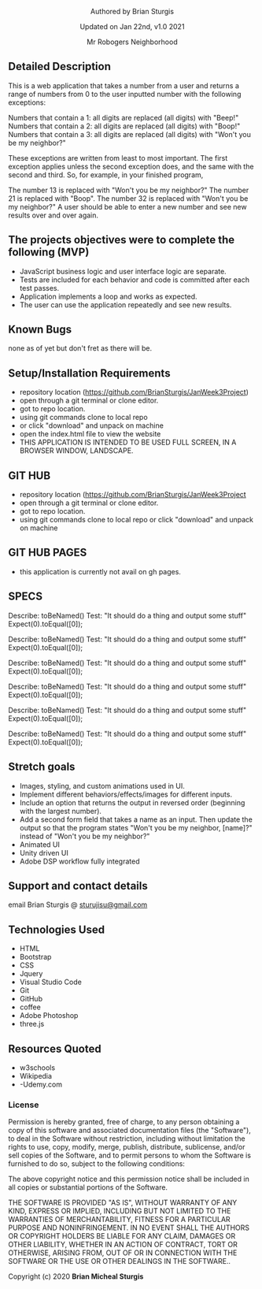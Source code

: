 
<div align="center">
<img src="" width="auto" height="auto" >
</div>
<p align="center"> Authored by Brian Sturgis</p>
<p align="center">Updated on Jan 22nd, v1.0 2021</p>
<p align="center">Mr Robogers Neighborhood</p>

## Detailed Description
This is a web application that takes a number from a user and returns a range of numbers from 0 to the user inputted number with the following exceptions:

Numbers that contain a 1: all digits are replaced (all digits) with "Beep!"
Numbers that contain a 2: all digits are replaced (all digits) with "Boop!"
Numbers that contain a 3: all digits are replaced (all digits) with "Won't you be my neighbor?"

These exceptions are written from least to most important. The first exception applies unless the second exception does, and the same with the second and third. So, for example, in your finished program,

The number 13 is replaced with "Won't you be my neighbor?"
The number 21 is replaced with "Boop".
The number 32 is replaced with "Won't you be my neighbor?"
A user should be able to enter a new number and see new results over and over again.

## The projects objectives were to complete the following (MVP)
- JavaScript business logic and user interface logic are separate.
- Tests are included for each behavior and code is committed after each test passes.
- Application implements a loop and works as expected.
- The user can use the application repeatedly and see new results.

## Known Bugs
none as of yet but don't fret as there will be.

## Setup/Installation Requirements
- repository location (https://github.com/BrianSturgis/JanWeek3Project)
- open through a git terminal or clone editor.
- got to repo location.
- using git commands clone to local repo
- or click "download" and unpack on machine
- open the index.html file to view the website
- THIS APPLICATION IS INTENDED TO BE USED FULL SCREEN, IN  A BROWSER WINDOW, LANDSCAPE.

## GIT HUB
- repository location (https://github.com/BrianSturgis/JanWeek3Project
- open through a git terminal or clone editor.
- got to repo location.
- using git commands clone to local repo or click "download" and unpack on machine

## GIT HUB PAGES 
- this application is currently not avail on gh pages. 

## SPECS
Describe: toBeNamed()
Test: "It should do a thing and output some stuff"
Expect(0).toEqual([0]);

Describe: toBeNamed()
Test: "It should do a thing and output some stuff"
Expect(0).toEqual([0]);

Describe: toBeNamed()
Test: "It should do a thing and output some stuff"
Expect(0).toEqual([0]);

Describe: toBeNamed()
Test: "It should do a thing and output some stuff"
Expect(0).toEqual([0]);

Describe: toBeNamed()
Test: "It should do a thing and output some stuff"
Expect(0).toEqual([0]);

Describe: toBeNamed()
Test: "It should do a thing and output some stuff"
Expect(0).toEqual([0]);

## Stretch goals
- Images, styling, and custom animations used in UI.
- Implement different behaviors/effects/images for different inputs.
- Include an option that returns the output in reversed order (beginning with the largest number).
- Add a second form field that takes a name as an input. Then update the output so that the program states "Won't you be my neighbor, [name]?" instead of "Won't you be my neighbor?"
- Animated UI
- Unity driven UI
- Adobe DSP workflow fully integrated 

## Support and contact details
email Brian Sturgis @ <sturujisu@gmail.com>

## Technologies Used
* HTML
* Bootstrap
* CSS
* Jquery
* Visual Studio Code
* Git
* GitHub
* coffee
* Adobe Photoshop
* three.js

## Resources Quoted
- w3schools
- Wikipedia
- -Udemy.com

### License
Permission is hereby granted, free of charge, to any person obtaining a copy of this software and associated documentation files (the "Software"), to deal in the Software without restriction, including without limitation the rights to use, copy, modify, merge, publish, distribute, sublicense, and/or sell copies of the Software, and to permit persons to whom the Software is furnished to do so, subject to the following conditions:

The above copyright notice and this permission notice shall be included in all copies or substantial portions of the Software.

THE SOFTWARE IS PROVIDED "AS IS", WITHOUT WARRANTY OF ANY KIND, EXPRESS OR IMPLIED, INCLUDING BUT NOT LIMITED TO THE WARRANTIES OF MERCHANTABILITY, FITNESS FOR A PARTICULAR PURPOSE AND NONINFRINGEMENT. IN NO EVENT SHALL THE AUTHORS OR COPYRIGHT HOLDERS BE LIABLE FOR ANY CLAIM, DAMAGES OR OTHER LIABILITY, WHETHER IN AN ACTION OF CONTRACT, TORT OR OTHERWISE, ARISING FROM, OUT OF OR IN CONNECTION WITH THE SOFTWARE OR THE USE OR OTHER DEALINGS IN THE SOFTWARE..

Copyright (c) 2020 **Brian Micheal Sturgis**